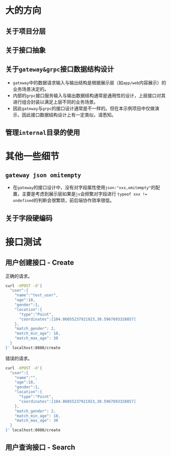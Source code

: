 # 大的方向
## 关于项目分层

## 关于接口抽象



## 关于`gateway&grpc`接口数据结构设计
- `gateway`中的数据请求输入与输出结构是根据展示层（如`app/web`内容展示）的业务场景决定的。
- 内部的`grpc`接口服务输入与输出数据结构通常是通用性的设计，上层接口对其进行组合封装以满足上层不同的业务场景。
- 因此`gateway`与`grpc`的接口设计通常是不一样的。但在本示例项目中仅做演示，因此接口数据结构设计上有一定类似，请悉知。


## 管理`internal`目录的使用

# 其他一些细节
## `gateway json omitempty`
- 在`gateway`的接口设计中，没有对字段属性使用`json:"xxx,omitempty"`的配置，主要是考虑到展示层如果是`js`会频繁对字段进行
`typeof xxx != undefined`的判断会很繁琐，前后端协作效率很低。

## 关于字段硬编码



# 接口测试

## 用户创建接口 - Create
正确的请求。
```bash
curl -XPOST -d'{
  "user":{
    "name":"test_user",
    "age":18,
    "gender":1,
    "location":{
      "type":"Point",
      "coordinates":[104.06055237921923,30.5967693328857]
    },
    "match_gender": 2,
    "match_min_age": 18,
    "match_max_age": 30
  }
}' localhost:8080/create
```

错误的请求。
```bash
curl -XPOST -d'{
  "user":{
    "name":"",
    "age":18,
    "gender":1,
    "location":{
      "type":"Point",
      "coordinates":[104.06055237921923,30.5967693328857]
    },
    "match_gender": 2,
    "match_min_age": 18,
    "match_max_age": 30
  }
}' localhost:8080/create
```

## 用户查询接口 - Search